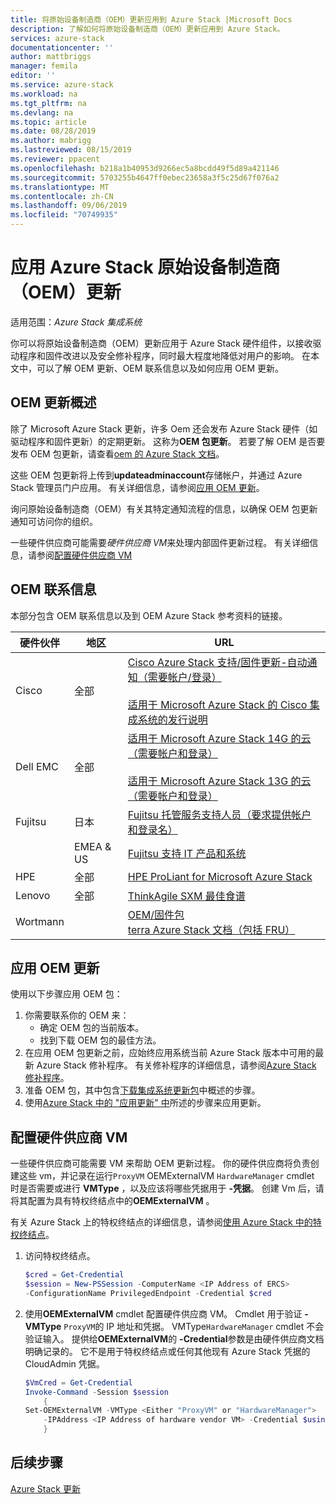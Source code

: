 ```yaml
---
title: 将原始设备制造商（OEM）更新应用到 Azure Stack |Microsoft Docs
description: 了解如何将原始设备制造商（OEM）更新应用到 Azure Stack。
services: azure-stack
documentationcenter: ''
author: mattbriggs
manager: femila
editor: ''
ms.service: azure-stack
ms.workload: na
ms.tgt_pltfrm: na
ms.devlang: na
ms.topic: article
ms.date: 08/28/2019
ms.author: mabrigg
ms.lastreviewed: 08/15/2019
ms.reviewer: ppacent
ms.openlocfilehash: b218a1b40953d9266ec5a8bcdd49f5d89a421146
ms.sourcegitcommit: 5703255b4647ff0ebec23658a3f5c25d67f076a2
ms.translationtype: MT
ms.contentlocale: zh-CN
ms.lasthandoff: 09/06/2019
ms.locfileid: "70749935"
---
```

# <a name="apply-azure-stack-original-equipment-manufacturer-oem-updates"></a>应用 Azure Stack 原始设备制造商（OEM）更新

适用范围：*Azure Stack 集成系统*

你可以将原始设备制造商（OEM）更新应用于 Azure Stack 硬件组件，以接收驱动程序和固件改进以及安全修补程序，同时最大程度地降低对用户的影响。 在本文中，可以了解 OEM 更新、OEM 联系信息以及如何应用 OEM 更新。

## <a name="overview-of-oem-updates"></a>OEM 更新概述

除了 Microsoft Azure Stack 更新，许多 Oem 还会发布 Azure Stack 硬件（如驱动程序和固件更新）的定期更新。 这称为**OEM 包更新**。 若要了解 OEM 是否要发布 OEM 包更新，请查看[oem 的 Azure Stack 文档](#oem-contact-information)。

这些 OEM 包更新将上传到**updateadminaccount**存储帐户，并通过 Azure Stack 管理员门户应用。 有关详细信息，请参阅[应用 OEM 更新](#apply-oem-updates)。

询问原始设备制造商（OEM）有关其特定通知流程的信息，以确保 OEM 包更新通知可访问你的组织。

一些硬件供应商可能需要*硬件供应商 VM*来处理内部固件更新过程。 有关详细信息，请参阅[配置硬件供应商 VM](#configure-hardware-vendor-vm)

## <a name="oem-contact-information"></a>OEM 联系信息 

本部分包含 OEM 联系信息以及到 OEM Azure Stack 参考资料的链接。

| 硬件伙伴 | 地区 | URL |
|------------------|--------|-------------------------------------------------------------------------------------------------------------------------------------------------------------------------------------------------------------------------------------------------------------------------------------------------------------------------------------------|
| Cisco | 全部 | [Cisco Azure Stack 支持/固件更新-自动通知（需要帐户/登录）](https://software.cisco.com/download/redirect?i=!y&mdfid=283862063&softwareid=286320368&release=1.0(0)&os=)<br><br>[适用于 Microsoft Azure Stack 的 Cisco 集成系统的发行说明](https://www.cisco.com/c/en/us/support/servers-unified-computing/ucs-c-series-rack-mount-ucs-managed-server-software/products-release-notes-list.html) |
| Dell EMC | 全部 | [适用于 Microsoft Azure Stack 14G 的云（需要帐户和登录）](https://support.emc.com/downloads/44615_Cloud-for-Microsoft-Azure-Stack-14G)<br><br>[适用于 Microsoft Azure Stack 13G 的云（需要帐户和登录）](https://support.emc.com/downloads/42238_Cloud-for-Microsoft-Azure-Stack-13G) |
| Fujitsu | 日本 | [Fujitsu 托管服务支持人员（要求提供帐户和登录名）](https://eservice.fujitsu.com/supportdesk-web/) |
|  | EMEA &AMP; US | [Fujitsu 支持 IT 产品和系统](https://support.ts.fujitsu.com/IndexContact.asp?lng=COM&ln=no&LC=del) |
| HPE | 全部 | [HPE ProLiant for Microsoft Azure Stack](http://www.hpe.com/info/MASupdates) |
| Lenovo | 全部 | [ThinkAgile SXM 最佳食谱](https://datacentersupport.lenovo.com/us/en/solutions/ht505122)
| Wortmann |  | [OEM/固件包](https://drive.terracloud.de/dl/fiTdTb66mwDAJWgUXUW8KNsd/OEM)<br>[terra Azure Stack 文档（包括 FRU）](https://drive.terracloud.de/dl/fiWGZwCySZSQyNdykXCFiVCR/TerraAzSDokumentation)

## <a name="apply-oem-updates"></a>应用 OEM 更新

使用以下步骤应用 OEM 包：

1. 你需要联系你的 OEM 来：
      - 确定 OEM 包的当前版本。  
      - 找到下载 OEM 包的最佳方法。  
2. 在应用 OEM 包更新之前，应始终应用系统当前 Azure Stack 版本中可用的最新 Azure Stack 修补程序。 有关修补程序的详细信息，请参阅[Azure Stack 修补程序](https://docs.microsoft.com/azure-stack/operator/azure-stack-servicing-policy)。
3. 准备 OEM 包，其中包含[下载集成系统更新包](azure-stack-servicing-policy.md)中概述的步骤。
4. 使用[Azure Stack 中的 "应用更新" 中](azure-stack-apply-updates.md)所述的步骤来应用更新。

## <a name="configure-hardware-vendor-vm"></a>配置硬件供应商 VM

一些硬件供应商可能需要 VM 来帮助 OEM 更新过程。 你的硬件供应商将负责创建这些 vm，并记录在运行`ProxyVM` OEMExternalVM `HardwareManager` cmdlet 时是否需要或进行 **VMType** ，以及应该将哪些凭据用于 **-凭据**。 创建 Vm 后，请将其配置为具有特权终结点中的**OEMExternalVM** 。

有关 Azure Stack 上的特权终结点的详细信息，请参阅[使用 Azure Stack 中的特权终结点](azure-stack-privileged-endpoint.md)。

1.  访问特权终结点。

    ```powershell  
    $cred = Get-Credential
    $session = New-PSSession -ComputerName <IP Address of ERCS>
    -ConfigurationName PrivilegedEndpoint -Credential $cred
    ```

2. 使用**OEMExternalVM** cmdlet 配置硬件供应商 VM。 Cmdlet 用于验证 **-VMType** `ProxyVM`的 IP 地址和凭据。 VMType`HardwareManager` cmdlet 不会验证输入。 提供给**OEMExternalVM**的 **-Credential**参数是由硬件供应商文档明确记录的。  它不是用于特权终结点或任何其他现有 Azure Stack 凭据的 CloudAdmin 凭据。

    ```powershell  
    $VmCred = Get-Credential
    Invoke-Command -Session $session
        { 
    Set-OEMExternalVM -VMType <Either "ProxyVM" or "HardwareManager">
        -IPAddress <IP Address of hardware vendor VM> -Credential $using:VmCred
        }
    ```

## <a name="next-steps"></a>后续步骤

[Azure Stack 更新](azure-stack-updates.md)
